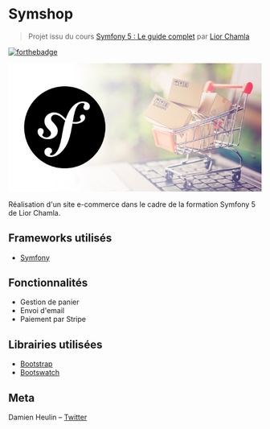 # Symshop
> Projet issu du cours [Symfony 5 : Le guide complet](https://learn.web-develop.me/) par [Lior Chamla](https://github.com/liorchamla)

[![forthebadge](https://forthebadge.com/images/badges/built-with-love.svg)](https://forthebadge.com)

![Image du projet](./cover.png)

Réalisation d'un site e-commerce dans le cadre de la formation Symfony 5 de Lior Chamla.

## Frameworks utilisés

- [Symfony](https://symfony.com/)

## Fonctionnalités

* Gestion de panier
* Envoi d'email
* Paiement par Stripe

## Librairies utilisées

- [Bootstrap](https://getbootstrap.com/)
- [Bootswatch](https://bootswatch.com/)

## Meta
Damien Heulin – [Twitter](https://twitter.com/damien_hl)